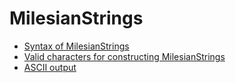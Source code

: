 # MilesianStrings


- <a concordion:run="concordion" href="MilesianSyntax.html">Syntax of MilesianStrings</a>
- <a concordion:run="concordion" href="MilesianChars.html">Valid characters for constructing MilesianStrings</a>
- <a concordion:run="concordion" href="MilesianAscii.html">ASCII output</a>
